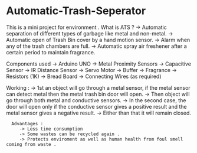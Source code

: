 # Automatic-Trash-Seperator
This is a mini project for environment .
What is ATS ?
  -> Automatic separation of different types of garbage like metal and non-metal.
  -> Automatic open of Trash Bin cover by a hand motion sensor.
  -> Alarm when any of the trash chambers are full.
  -> Automatic spray air freshener after a certain period to maintain fragrance.
  
  Components used 
      -> Arduino UNO
      -> Metal Proximity Sensors
      -> Capacitive Sensor
      -> IR Distance Sensor
      -> Servo Motor
      -> Buffer
      -> Fragrance
      -> Resistors (1K)
      -> Bread Board
      -> Connecting Wires (as required)
      
      
      
Working :
        -> 1st an object will go through a metal sensor, if the metal sensor can detect metal then the metal trash bin door will open. 
        -> Then object will go through both metal and conductive sensors. 
        -> In the second case, the door will open only if the conductive sensor gives a positive result and the metal sensor gives a negative result. 
        -> Either than that it will remain closed.

      
      Advantages :
         -> Less time consumption 
         -> Some wastes can be recycled again .
         -> Protects enviroment as well as human health from foul smell coming from waste .
          
          
